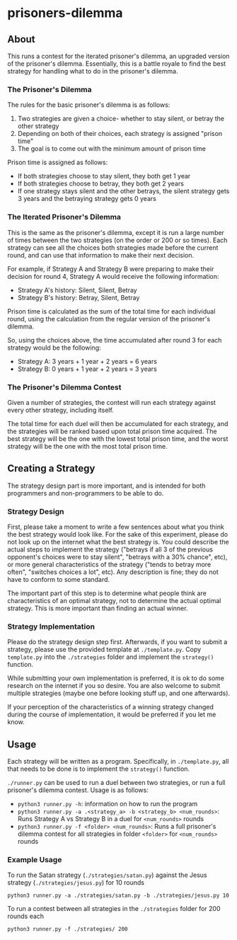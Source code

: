 # prisoners-dilemma

## About

This runs a contest for the iterated prisoner's dilemma, an upgraded version of the prisoner's dilemma. Essentially, this is a battle royale to find the best strategy for handling what to do in the prisoner's dilemma. 

### The Prisoner's Dilemma

The rules for the basic prisoner's dilemma is as follows:
1. Two strategies are given a choice- whether to stay silent, or betray the other strategy
2. Depending on both of their choices, each strategy is assigned "prison time"
3. The goal is to come out with the minimum amount of prison time

Prison time is assigned as follows:
- If both strategies choose to stay silent, they both get 1 year
- If both strategies choose to betray, they both get 2 years
- If one strategy stays silent and the other betrays, the silent strategy gets 3 years and the betraying strategy gets 0 years

### The Iterated Prisoner's Dilemma

This is the same as the prisoner's dilemma, except it is run a large number of times between the two strategies (on the order or 200 or so times). Each strategy can see all the choices both strategies made before the current round, and can use that information to make their next decision.

For example, if Strategy A and Strategy B were preparing to make their decision for round 4, Strategy A would receive the following information:
- Strategy A's history: Silent, Silent, Betray
- Strategy B's history: Betray, Silent, Betray

Prison time is calculated as the sum of the total time for each individual round, using the calculation from the regular version of the prisoner's dilemma.

So, using the choices above, the time accumulated after round 3 for each strategy would be the following:
- Strategy A: 3 years + 1 year + 2 years = 6 years
- Strategy B: 0 years + 1 year + 2 years = 3 years

### The Prisoner's Dilemma Contest

Given a number of strategies, the contest will run each strategy against every other strategy, including itself.

The total time for each duel will then be accumulated for each strategy, and the strategies will be ranked based upon total prison time acquired. The best strategy will be the one with the lowest total prison time, and the worst strategy will be the one with the most total prison time.

## Creating a Strategy

The strategy design part is more important, and is intended for both programmers and non-programmers to be able to do.

### Strategy Design

First, please take a moment to write a few sentences about what you think the best strategy would look like. For the sake of this experiment, please do not look up on the internet what the best strategy is. You could describe the actual steps to implement the strategy ("betrays if all 3 of the previous opponent's choices were to stay silent", "betrays with a 30% chance", etc), or more general characteristics of the strategy ("tends to betray more often", "switches choices a lot", etc). Any description is fine; they do not have to conform to some standard.

The important part of this step is to determine what people think are characteristics of an optimal strategy, not to determine the actual optimal strategy. This is more important than finding an actual winner.

### Strategy Implementation

Please do the strategy design step first. Afterwards, if you want to submit a strategy, please use the provided template at `./template.py`. Copy `template.py` into the `./strategies` folder and implement the `strategy()` function.

While submitting your own implementation is preferred, it is ok to do some research on the internet if you so desire. You are also welcome to submit multiple strategies (maybe one before looking stuff up, and one afterwards).

If your perception of the characteristics of a winning strategy changed during the course of implementation, it would be preferred if you let me know.

## Usage

Each strategy will be written as a program. Specifically, in `./template.py`, all that needs to be done is to implement the `strategy()` function.

`./runner.py` can be used to run a duel between two strategies, or run a full prisoner's dilemma contest. Usage is as follows:
- `python3 runner.py -h`: information on how to run the program
- `python3 runner.py -a .<strategy_a> -b <strategy_b> <num_rounds>`: Runs Strategy A vs Strategy B in a duel for `<num_rounds>` rounds
- `python3 runner.py -f <folder> <num_rounds>`: Runs a full prisoner's dilemma contest for all strategies in folder `<folder>` for `<num_rounds>` rounds

### Example Usage

To run the Satan strategy (`./strategies/satan.py`) against the Jesus strategy (`./strategies/jesus.py`) for 10 rounds
```
python3 runner.py -a ./strategies/satan.py -b ./strategies/jesus.py 10
```

To run a contest between all strategies in the `./strategies` folder for 200 rounds each
```
python3 runner.py -f ./strategies/ 200
```
